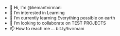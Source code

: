 - 👋 Hi, I’m @hemantvirmani
- 👀 I’m interested in Learning
- 🌱 I’m currently learning Everything possible on earth
- 💞️ I’m looking to collaborate on TEST PROJECTS
- 📫 How to reach me ... bit.ly/hvirmani

<!---
hemantvirmani/hemantvirmani is a ✨ special ✨ repository because its `README.md` (this file) appears on your GitHub profile.
You can click the Preview link to take a look at your changes.
--->
